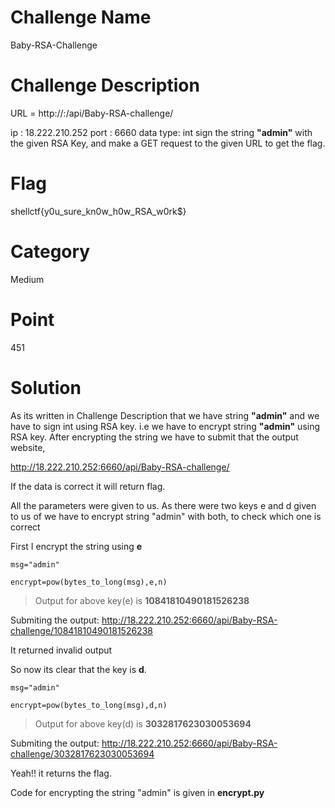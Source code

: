 # Challenge Name
Baby-RSA-Challenge

# Challenge Description
URL = http://:/api/Baby-RSA-challenge/

ip : 18.222.210.252 port : 6660 data type: int sign the string **"admin"** with the given RSA Key, and make a GET request to the given URL to get the flag.

# Flag 
shellctf{y0u_sure_kn0w_h0w_RSA_w0rk$}

# Category
Medium

# Point
451

# Solution
As its written in Challenge Description that we have string **"admin"** and we have to sign int using RSA key.
i.e we have to encrypt string **"admin"** using RSA key.
After encrypting the string we have to submit that the output website,

http://18.222.210.252:6660/api/Baby-RSA-challenge/<output>

If the data is correct it will return flag.

All the parameters were given to us.
As there were two keys e and d given to us of we have to encrypt string "admin" with both, to check which one is correct

First I encrypt the string using **e**

	msg="admin"

	encrypt=pow(bytes_to_long(msg),e,n)
	
> Output for above key(e) is **10841810490181526238**

Submiting the output: http://18.222.210.252:6660/api/Baby-RSA-challenge/10841810490181526238

It returned invalid output

So now its clear that the key is **d**.

	msg="admin"

	encrypt=pow(bytes_to_long(msg),d,n)

> Output for above key(d) is **3032817623030053694**

Submiting the output: http://18.222.210.252:6660/api/Baby-RSA-challenge/3032817623030053694

Yeah!! it returns the flag.

Code for encrypting the string "admin" is given in **encrypt.py**
